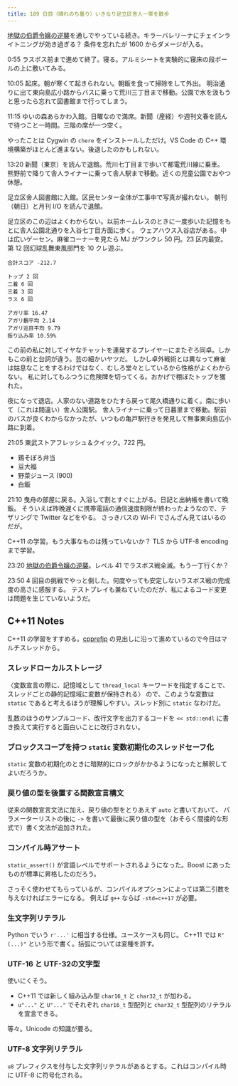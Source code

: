 ```yaml
---
title: 189 日目（晴れのち曇り）いきなり足立区舎人一帯を散歩
---
```


[地獄の伯爵令嬢の逆襲][bshf20]を通しでやっている続き。キラーバレリーナにチェインライトニングが効き過ぎる？
条件を忘れたが 1600 からダメージが入る。

0:55 ラスボス前まで進めて終了。寝る。アルミシートを実験的に寝床の段ボールの上に敷いてみる。

10:05 起床。朝が寒くて起きられない。朝飯を食って掃除をして外出。
明治通りに出て東向島広小路からバスに乗って荒川三丁目まで移動。公園で水を汲もうと思ったら忘れて図書館まで行ってしまう。

11:15 ゆいの森あらかわ入館。日曜なので満席。新聞（産経）や週刊文春を読んで待つこと一時間。三階の席が一つ空く。

やったことは Cygwin の `chere` をインストールしただけ。VS Code の C++ 環境構築がほとんど進まない。後退したのかもしれない。

13:20 新聞（東京）を読んで退館。荒川七丁目まで歩いて都電荒川線に乗車。
熊野前で降りて舎人ライナーに乗って舎人駅まで移動。近くの児童公園でおやつ休憩。

足立区舎人図書館に入館。区民センター全体が工事中で写真が撮れない。
朝刊（朝日）と月刊 I/O を読んで退館。

足立区のこの辺はよくわからない。以前ホームレスのときに一度歩いた記憶をもとに舎人公園北通りを入谷七丁目方面に歩く。
ウェアハウス入谷店がある。中は広いゲーセン。麻雀コーナーを見たら MJ がワンクレ 50 円。23 区内最安。
第 12 回幻球乱舞東風部門を 10 クレ遊ぶ。

```text
合計スコア -212.7

トップ 2 回
二着 6 回
三着 3 回
ラス 6 回

アガリ率 16.47
アガリ飜平均 2.14
アガリ巡目平均 9.79
振り込み率 10.59%
```

この前の私に対してイヤなチャットを連発するプレイヤーにまたぞろ同卓。しかもこの前と台詞が違う。芸の細かいヤツだ。
しかし卓外戦術とは異なって麻雀は姑息なことをするわけではなく、むしろ堂々としているから性格がよくわからない。
私に対してもふつうに危険牌を切ってくる。おかげで棚ぼたトップを獲れた。

夜になって退店。人家のない道路をひたすら戻って尾久橋通りに着く。南に歩いて（これは間違い）舎人公園駅。
舎人ライナーに乗って日暮里まで移動。駅前のバスが良くわからなかったが、いつもの亀戸駅行きを発見して無事東向島広小路に到着。

21:05 東武ストアフレッシュ＆クイック。722 円。

* 鶏そぼろ弁当
* 豆大福
* 野菜ジュース (900)
* 白飯

21:10 曳舟の部屋に戻る。入浴して割とすぐに上がる。日記と出納帳を書いて晩飯。
そういえば昨晩遅くに携帯電話の通信速度制限が終わったようなので、テザリングで Twitter などをやる。
さっきバスの Wi-Fi でさんざん見てはいるのだが。

C++11 の学習。もう大事なものは残っていないか？
TLS から UTF-8 encoding まで学習。

23:20 [地獄の伯爵令嬢の逆襲][bshf20]。レベル 41 でラスボス戦全滅。もう一丁行くか？

23:50 4 回目の挑戦でやっと倒した。何度やっても安定しないラスボス戦の完成度の高さに感服する。
テストプレイも兼ねていたのだが、私によるコード変更は問題を生じていないようだ。

## C++11 Notes

C++11 の学習をすすめる。[cpprefjp] の見出しに沿って進めているので今日はマルチスレッドから。

### スレッドローカルストレージ

〈変数宣言の際に、記憶域として `thread_local` キーワードを指定することで、スレッドごとの静的記憶域に変数が保持される〉
ので、このような変数は `static` であると考えるほうが理解しやすい。スレッド別に `static` なわけだ。

乱数のほうのサンプルコード、改行文字を出力するコードを `<< std::endl` に書き換えて実行すると面白いことに改行されない。

### ブロックスコープを持つ `static` 変数初期化のスレッドセーフ化

`static` 変数の初期化のときに暗黙的にロックがかかるようになったと解釈してよいだろうか。

### 戻り値の型を後置する関数宣言構文

従来の関数宣言文法に加え、戻り値の型をとりあえず `auto` と書いておいて、
パラメーターリストの後に `->` を書いて最後に戻り値の型を（おそらく間接的な形式で）書く文法が追加された。

### コンパイル時アサート

`static_assert()` が言語レベルでサポートされるようになった。Boost にあったものが標準に昇格したのだろう。

さっそく使わせてもらっているが、コンパイルオプションによっては第二引数を与えなければエラーになる。
例えば `g++` ならば `-std=c++17` が必要。

### 生文字列リテラル

Python でいう `r'...'` に相当する仕様。ユースケースも同じ。
C++11 では `R"(...)"` という形で書く。括弧については変種を許す。

### UTF-16 と UTF-32の文字型

使いにくそう。

* C++11 では新しく組み込み型 `char16_t` と `char32_t` が加わる。
* `u"..."` と `U"..."` でそれぞれ `char16_t` 型配列と `char32_t` 型配列のリテラルを宣言できる。

等々。Unicode の知識が要る。

### UTF-8 文字列リテラル

`u8` プレフィクスを付与した文字列リテラルがあるとする。これはコンパイル時に UTF-8 に符号化される。

[cpprefjp]: https://cpprefjp.github.io/
[bshf20]: https://wodifes.net/game/show/412

